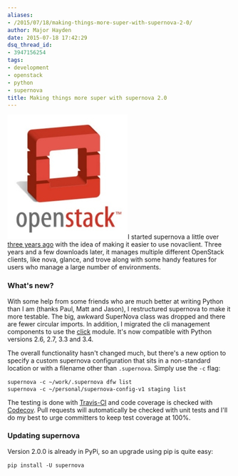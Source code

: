 ```yaml
---
aliases:
- /2015/07/18/making-things-more-super-with-supernova-2-0/
author: Major Hayden
date: 2015-07-18 17:42:29
dsq_thread_id:
- 3947156254
tags:
- development
- openstack
- python
- supernova
title: Making things more super with supernova 2.0
---
```


[<img src="/wp-content/uploads/2011/08/OpenStackLogo_270x279.jpg" alt="OpenStackLogo supernova" width="270" height="279" class="alignright size-full wp-image-2399" />][1]I started supernova a little over [three years ago][2] with the idea of making it easier to use novaclient. Three years and a few downloads later, it manages multiple different OpenStack clients, like nova, glance, and trove along with some handy features for users who manage a large number of environments.

### What's new?

With some help from some friends who are much better at writing Python than I am (thanks Paul, Matt and Jason), I restructured supernova to make it more testable. The big, awkward SuperNova class was dropped and there are fewer circular imports. In addition, I migrated the cli management components to use the [click][3] module. It's now compatible with Python versions 2.6, 2.7, 3.3 and 3.4.

The overall functionality hasn't changed much, but there's a new option to specify a custom supernova configuration that sits in a non-standard location or with a filename other than `.supernova`. Simply use the `-c` flag:

```
supernova -c ~/work/.supernova dfw list
supernova -c ~/personal/supernova-config-v1 staging list
```


The testing is done with [Travis-CI][4] and code coverage is checked with [Codecov][5]. Pull requests will automatically be checked with unit tests and I'll do my best to urge committers to keep test coverage at 100%.

### Updating supernova

Version 2.0.0 is already in PyPi, so an upgrade using pip is quite easy:

```
pip install -U supernova
```


 [1]: /wp-content/uploads/2011/08/OpenStackLogo_270x279.jpg
 [2]: /2012/06/05/supernova-manage-multiple-openstack-nova-environments-with-ease/
 [3]: http://click.pocoo.org/4/
 [4]: https://travis-ci.org/major/supernova
 [5]: https://codecov.io/github/major/supernova